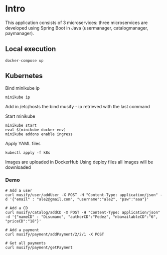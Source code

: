 # Intro
This application consists of 3 microservices: three microservices are developed using Spring Boot in Java (usermanager, catalogmanager, paymanager).

## Local execution
```
docker-compose up
```  

## Kubernetes

Bind minikube ip
```
minikube ip
```
Add in /etc/hosts the bind musify - ip retrieved with the last command

Start minikube 
```
minikube start
eval $(minikube docker-env)
minikube addons enable ingress
```   
Apply YAML files
```  
kubectl apply -f k8s
```  
Images are uploaded in DockerHub
Using deploy files all images will be downloaded

### Demo

```
# Add a user
curl musify/user/addUser -X POST -H "Content-Type: application/json" -d '{"email" : "ale2@gmail.com", "username":"ale2", "psw":"aaa"}'

# Add a CD
curl musify/catalog/addCD -X POST -H "Content-Type: application/json" -d '{"nameCD" : "Disumano", "authorCD":"Fedez", "nbavailableCD":"6", "priceCD":"18"}'

# Add a payment
curl musify/payment/addPayment/2/2/1 -X POST

# Get all payments
curl musify/payment/getPayment

